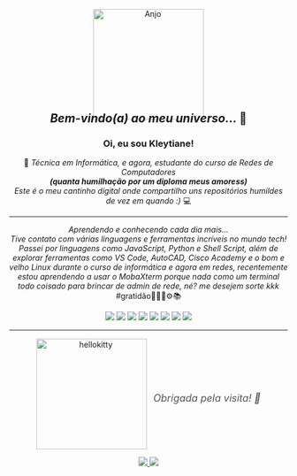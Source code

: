 <div align="center" style="line-height: 1; margin-bottom: -5px;">
  <img src="https://github.com/user-attachments/assets/f0dd129f-1418-4a7f-be25-df9bb09dafc6" width="200px" alt="Anjo" style="margin-bottom: -10px;">
</div>

<h2 align="center" style="margin-top: 0;">
  <em>Bem-vindo(a) ao meu universo... </em>🩵
</h2>

<div align="center">
  <h3>Oi, eu sou <strong>Kleytiane</strong>!</h3>🌺
 
  <em>
    Técnica em Informática, e agora, estudante do curso de Redes de Computadores <br>
    <strong>(quanta humilhação por um diploma meus amoress)</strong><br>
    Este é o meu cantinho digital onde compartilho uns repositórios humildes de vez em quando :)
  </em> 💻

</div>

---
<p align="center">
  <em> Aprendendo e conhecendo cada dia mais...<br> Tive contato com várias linguagens e ferramentas incríveis no mundo tech! Passei por linguagens como JavaScript, Python e Shell Script, além de explorar ferramentas como VS Code, AutoCAD, Cisco Academy e o bom e velho Linux durante o curso de informática e agora em redes, recentemente estou aprendendo a usar o MobaXterm porque nada como um terminal todo coisado para brincar de admin de rede, né? me desejem sorte kkk</em> #gratidão👩🏻‍💻⚙📚
</p>

<p align="center">
  <img src="https://img.shields.io/badge/JavaScript-ffc0cb?style=for-the-badge&logo=javascript&logoColor=black" />
  <img src="https://img.shields.io/badge/Python-ffc0cb?style=for-the-badge&logo=python&logoColor=black" />
  <img src="https://img.shields.io/badge/Linux-ffc0cb?style=for-the-badge&logo=linux&logoColor=black" />
  <img src="https://img.shields.io/badge/MobaXterm-ffc0cb?style=for-the-badge&logo=windowsterminal&logoColor=black" />
  <img src="https://img.shields.io/badge/Cisco_Academy-ffc0cb?style=for-the-badge&logo=cisco&logoColor=black" />
  <img src="https://img.shields.io/badge/AutoCAD-ffc0cb?style=for-the-badge&logo=autodesk&logoColor=black" />
  <img src="https://img.shields.io/badge/VS_Code-ffc0cb?style=for-the-badge&logo=visual-studio-code&logoColor=black" />
  <img src="https://img.shields.io/badge/Shell_Script-ffc0cb?style=for-the-badge&logo=gnu-bash&logoColor=black" />
</p>

---

<div align="center" style="display: flex; justify-content: center; align-items: center; gap: 12px; margin-top: 30px;">
  <img src="https://github.com/user-attachments/assets/0c851a90-758e-48e8-8030-8c3b14ad70e1" 
       width="200px" alt="hellokitty" style="margin-top: -15px;" />
  <p style="margin: 0; font-style: italic; font-size: 18px; color: #555;">
    <em>Obrigada pela visita! 🌼</em>
  </p>
  
</div>

<p align="center">
  <a href="https://www.instagram.com/kleytl" target="_blank">
    <img src="https://img.shields.io/badge/Instagram-ffc0cb?style=for-the-badge&logo=instagram&logoColor=black"/>
  </a>
  <a href="https://www.linkedin.com/in/kleytiane" target="_blank">
    <img src="https://img.shields.io/badge/LinkedIn-ffc0cb?style=for-the-badge&logo=linkedin&logoColor=black"/>
  </a>
</p>
